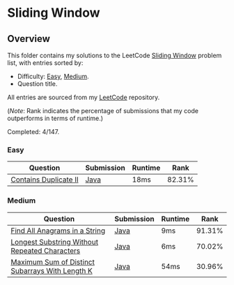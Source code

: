 # Sliding Window

## Overview
This folder contains my solutions to the LeetCode [Sliding Window](https://leetcode.com/problem-list/sliding-window/) problem list,
with entries sorted by:
- Difficulty: [Easy](#easy), [Medium](#medium).
- Question title.

All entries are sourced from my [LeetCode](https://github.com/shumarb/leetcode) repository.

(*Note*: Rank indicates the percentage of submissions that my code outperforms in terms of runtime.)

Completed: 4/147.

### Easy
| Question                                                                                                                                                                  | Submission                                                                                                                     | Runtime | Rank   |
|---------------------------------------------------------------------------------------------------------------------------------------------------------------------------|--------------------------------------------------------------------------------------------------------------------------------|---------|--------|
| [Contains Duplicate II](https://leetcode.com/problems/contains-duplicate-ii/description/)                                                                                 | [Java](https://github.com/shumarb/leetcode/blob/main/submissions/java/ContainsDuplicateTwo.java)                               | 18ms    | 82.31% |

### Medium
| Question                                                                                                                                                         | Submission                                                                                                                  | Runtime | Rank   |
|------------------------------------------------------------------------------------------------------------------------------------------------------------------|-----------------------------------------------------------------------------------------------------------------------------|---------|--------|
| [Find All Anagrams in a String](https://leetcode.com/problems/find-all-anagrams-in-a-string/description/)                                                        | [Java](https://github.com/shumarb/leetcode/blob/main/submissions/java/FindAllAnagramsInAString.java)                        | 9ms     | 91.31% |
| [Longest Substring Without Repeated Characters](https://leetcode.com/problems/longest-substring-without-repeating-characters/description/)                       | [Java](https://github.com/shumarb/leetcode/blob/main/submissions/java/LongestSubstringWithoutRepeatedCharacters.java)       | 6ms     | 70.02% |
| [Maximum Sum of Distinct Subarrays With Length K](https://leetcode.com/problems/maximum-sum-of-distinct-subarrays-with-length-k/)                                | [Java](https://github.com/shumarb/leetcode/blob/main/submissions/java/MaximumSumOfDistinctSubarraysWithLengthK.java)        | 54ms    | 30.96% |
